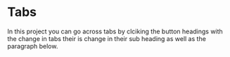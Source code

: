 # Tabs
In this project you can go across tabs by clciking the button headings with the change in tabs their is change in their sub heading as well as the paragraph below.
